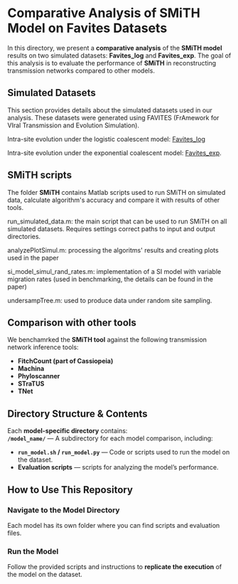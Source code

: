 # **Comparative Analysis of SMiTH Model on Favites Datasets**  

In this directory, we present a **comparative analysis** of the **SMiTH model** results on two simulated datasets: **Favites_log** and **Favites_exp**. The goal of this analysis is to evaluate the performance of **SMiTH** in reconstructing transmission networks compared to other models.

## **Simulated Datasets**
This section provides details about the simulated datasets used in our analysis. These datasets were generated using FAVITES (FrAmework for VIral Transmission and Evolution Simulation).

Intra-site evolution under the logistic coalescent model:  [Favites_log](https://uconn-my.sharepoint.com/:u:/r/personal/marykafi_uconn_edu/Documents/FavitesDataset/Favites_log.zip?csf=1&web=1&e=x8HFsd) 

Intra-site evolution under the exponential coalescent model: [Favites_exp](https://uconn-my.sharepoint.com/:u:/r/personal/marykafi_uconn_edu/Documents/FavitesDataset/Favites_exp.zip?csf=1&web=1&e=PVR1wv). 

## **SMiTH scripts**
The folder **SMiTH** contains Matlab scripts used to run SMiTH on simulated data, calculate algorithm's accuracy and compare it with results of other tools. 

run_simulated_data.m: the main script that can be used to run SMiTH on all simulated datasets. Requires settings correct paths to input and output directories.

analyzePlotSimul.m: processing the algoritms' results and creating plots used in the paper

si_model_simul_rand_rates.m: implementation of a SI model with variable migration rates (used in benchmarking, the details can be found in the paper)

undersampTree.m: used to produce data under random site sampling.

## **Comparison with other tools**
We benchamrked the **SMiTH tool** against the following transmission network inference tools:  
- **FitchCount (part of Cassiopeia)**  
- **Machina**  
- **Phyloscanner**  
- **STraTUS**  
- **TNet**  


## **Directory Structure & Contents**
Each **model-specific directory** contains:  
**`/model_name/`** — A subdirectory for each model comparison, including:  
- **`run_model.sh` / `run_model.py`** — Code or scripts used to run the model on the dataset.  
- **Evaluation scripts** — scripts for analyzing the model’s performance.  



## **How to Use This Repository**
### **Navigate to the Model Directory**
Each model has its own folder where you can find scripts and evaluation files. 

### **Run the Model**
Follow the provided scripts and instructions to **replicate the execution** of the model on the dataset.
